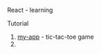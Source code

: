 React - learning

Tutorial

1. [my-app](https://reactjs.org/tutorial/tutorial.html) -  tic-tac-toe game
2. 
